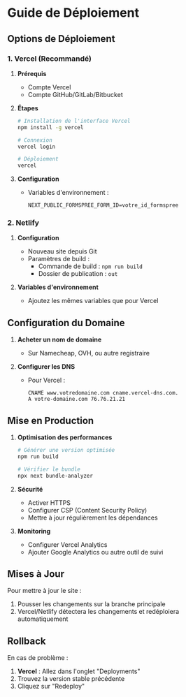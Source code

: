 # Guide de Déploiement

## Options de Déploiement

### 1. Vercel (Recommandé)

1. **Prérequis**
   - Compte Vercel
   - Compte GitHub/GitLab/Bitbucket

2. **Étapes**
   ```bash
   # Installation de l'interface Vercel
   npm install -g vercel
   
   # Connexion
   vercel login
   
   # Déploiement
   vercel
   ```

3. **Configuration**
   - Variables d'environnement :
     ```
     NEXT_PUBLIC_FORMSPREE_FORM_ID=votre_id_formspree
     ```

### 2. Netlify

1. **Configuration**
   - Nouveau site depuis Git
   - Paramètres de build :
     - Commande de build : `npm run build`
     - Dossier de publication : `out`

2. **Variables d'environnement**
   - Ajoutez les mêmes variables que pour Vercel

## Configuration du Domaine

1. **Acheter un nom de domaine**
   - Sur Namecheap, OVH, ou autre registraire

2. **Configurer les DNS**
   - Pour Vercel :
     ```
     CNAME www.votredomaine.com cname.vercel-dns.com.
     A votre-domaine.com 76.76.21.21
     ```

## Mise en Production

1. **Optimisation des performances**
   ```bash
   # Générer une version optimisée
   npm run build
   
   # Vérifier le bundle
   npx next bundle-analyzer
   ```

2. **Sécurité**
   - Activer HTTPS
   - Configurer CSP (Content Security Policy)
   - Mettre à jour régulièrement les dépendances

3. **Monitoring**
   - Configurer Vercel Analytics
   - Ajouter Google Analytics ou autre outil de suivi

## Mises à Jour

Pour mettre à jour le site :

1. Pousser les changements sur la branche principale
2. Vercel/Netlify détectera les changements et redéploiera automatiquement

## Rollback

En cas de problème :

1. **Vercel** : Allez dans l'onglet "Deployments"
2. Trouvez la version stable précédente
3. Cliquez sur "Redeploy"
